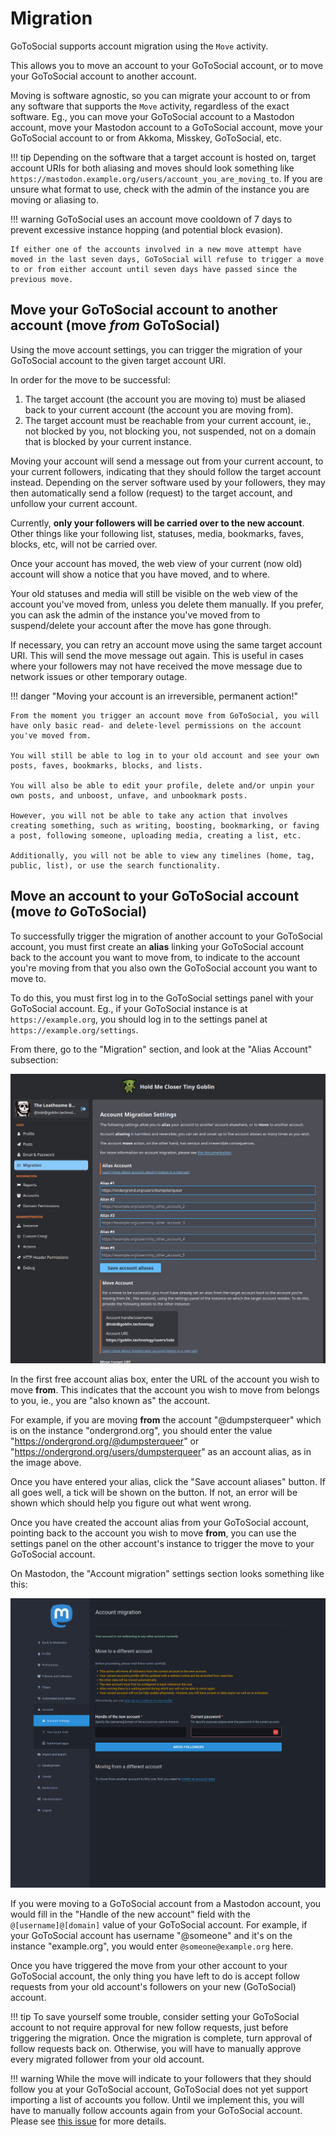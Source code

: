 # Migration

GoToSocial supports account migration using the `Move` activity.

This allows you to move an account to your GoToSocial account, or to move your GoToSocial account to another account.

Moving is software agnostic, so you can migrate your account to or from any software that supports the `Move` activity, regardless of the exact software. Eg., you can move your GoToSocial account to a Mastodon account, move your Mastodon account to a GoToSocial account, move your GoToSocial account to or from Akkoma, Misskey, GoToSocial, etc.

!!! tip
    Depending on the software that a target account is hosted on, target account URIs for both aliasing and moves should look something like `https://mastodon.example.org/users/account_you_are_moving_to`. If you are unsure what format to use, check with the admin of the instance you are moving or aliasing to.

!!! warning
    GoToSocial uses an account move cooldown of 7 days to prevent excessive instance hopping (and potential block evasion).
    
    If either one of the accounts involved in a new move attempt have moved in the last seven days, GoToSocial will refuse to trigger a move to or from either account until seven days have passed since the previous move.

## Move your GoToSocial account to another account (move *from* GoToSocial)

Using the move account settings, you can trigger the migration of your GoToSocial account to the given target account URI.

In order for the move to be successful:

1. The target account (the account you are moving to) must be aliased back to your current account (the account you are moving from).
2. The target account must be reachable from your current account, ie., not blocked by you, not blocking you, not suspended, not on a domain that is blocked by your current instance.

Moving your account will send a message out from your current account, to your current followers, indicating that they should follow the target account instead. Depending on the server software used by your followers, they may then automatically send a follow (request) to the target account, and unfollow your current account.

Currently, **only your followers will be carried over to the new account**. Other things like your following list, statuses, media, bookmarks, faves, blocks, etc, will not be carried over.

Once your account has moved, the web view of your current (now old) account will show a notice that you have moved, and to where.

Your old statuses and media will still be visible on the web view of the account you've moved from, unless you delete them manually. If you prefer, you can ask the admin of the instance you've moved from to suspend/delete your account after the move has gone through.

If necessary, you can retry an account move using the same target account URI. This will send the move message out again. This is useful in cases where your followers may not have received the move message due to network issues or other temporary outage. 

!!! danger "Moving your account is an irreversible, permanent action!"
    
    From the moment you trigger an account move from GoToSocial, you will have only basic read- and delete-level permissions on the account you've moved from.
    
    You will still be able to log in to your old account and see your own posts, faves, bookmarks, blocks, and lists.
    
    You will also be able to edit your profile, delete and/or unpin your own posts, and unboost, unfave, and unbookmark posts.
    
    However, you will not be able to take any action that involves creating something, such as writing, boosting, bookmarking, or faving a post, following someone, uploading media, creating a list, etc.
    
    Additionally, you will not be able to view any timelines (home, tag, public, list), or use the search functionality.

## Move an account to your GoToSocial account (move *to* GoToSocial)

To successfully trigger the migration of another account to your GoToSocial account, you must first create an **alias** linking your GoToSocial account back to the account you want to move from, to indicate to the account you're moving from that you also own the GoToSocial account you want to move to.

To do this, you must first log in to the GoToSocial settings panel with your GoToSocial account. Eg., if your GoToSocial instance is at `https://example.org`, you should log in to the settings panel at `https://example.org/settings`.

From there, go to the "Migration" section, and look at the "Alias Account" subsection:

![The Alias Account subsection, showing a filled-in account alias.](../assets/migration-aliasing.png)

In the first free account alias box, enter the URL of the account you wish to move **from**. This indicates that the account you wish to move from belongs to you, ie., you are "also known as" the account.

For example, if you are moving **from** the account "@dumpsterqueer" which is on the instance "ondergrond.org", you should enter the value "https://ondergrond.org/@dumpsterqueer" or "https://ondergrond.org/users/dumpsterqueer" as an account alias, as in the image above.

Once you have entered your alias, click the "Save account aliases" button. If all goes well, a tick will be shown on the button. If not, an error will be shown which should help you figure out what went wrong.

Once you have created the account alias from your GoToSocial account, pointing back to the account you wish to move **from**, you can use the settings panel on the other account's instance to trigger the move to your GoToSocial account.

On Mastodon, the "Account migration" settings section looks something like this:

![The Mastodon "Account migration" settings page.](../assets/migration-mastodon.png)

If you were moving to a GoToSocial account from a Mastodon account, you would fill in the "Handle of the new account" field with the `@[username]@[domain]` value of your GoToSocial account. For example, if your GoToSocial account has username "@someone" and it's on the instance "example.org", you would enter `@someone@example.org` here.

Once you have triggered the move from your other account to your GoToSocial account, the only thing you have left to do is accept follow requests from your old account's followers on your new (GoToSocial) account.

!!! tip
    To save yourself some trouble, consider setting your GoToSocial account to not require approval for new follow requests, just before triggering the migration. Once the migration is complete, turn approval of follow requests back on. Otherwise, you will have to manually approve every migrated follower from your old account.

!!! warning
    While the move will indicate to your followers that they should follow you at your GoToSocial account, GoToSocial does not yet support importing a list of accounts you follow. Until we implement this, you will have to manually follow accounts again from your GoToSocial account. Please see [this issue](https://github.com/superseriousbusiness/gotosocial/issues/1048) for more details.
